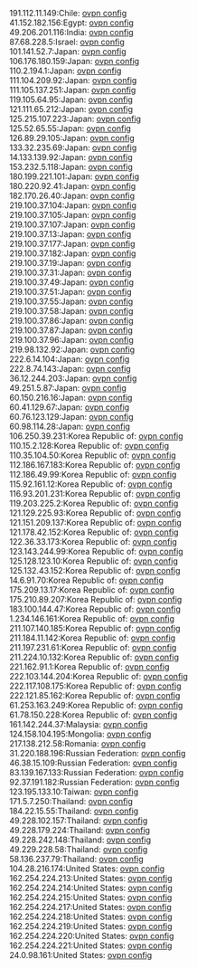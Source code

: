191.112.11.149:Chile: [ovpn config](vpn/191_112_11_149.ovpn)  
41.152.182.156:Egypt: [ovpn config](vpn/41_152_182_156.ovpn)  
49.206.201.116:India: [ovpn config](vpn/49_206_201_116.ovpn)  
87.68.228.5:Israel: [ovpn config](vpn/87_68_228_5.ovpn)  
101.141.52.7:Japan: [ovpn config](vpn/101_141_52_7.ovpn)  
106.176.180.159:Japan: [ovpn config](vpn/106_176_180_159.ovpn)  
110.2.194.1:Japan: [ovpn config](vpn/110_2_194_1.ovpn)  
111.104.209.92:Japan: [ovpn config](vpn/111_104_209_92.ovpn)  
111.105.137.251:Japan: [ovpn config](vpn/111_105_137_251.ovpn)  
119.105.64.95:Japan: [ovpn config](vpn/119_105_64_95.ovpn)  
121.111.65.212:Japan: [ovpn config](vpn/121_111_65_212.ovpn)  
125.215.107.223:Japan: [ovpn config](vpn/125_215_107_223.ovpn)  
125.52.65.55:Japan: [ovpn config](vpn/125_52_65_55.ovpn)  
126.89.29.105:Japan: [ovpn config](vpn/126_89_29_105.ovpn)  
133.32.235.69:Japan: [ovpn config](vpn/133_32_235_69.ovpn)  
14.133.139.92:Japan: [ovpn config](vpn/14_133_139_92.ovpn)  
153.232.5.118:Japan: [ovpn config](vpn/153_232_5_118.ovpn)  
180.199.221.101:Japan: [ovpn config](vpn/180_199_221_101.ovpn)  
180.220.92.41:Japan: [ovpn config](vpn/180_220_92_41.ovpn)  
182.170.26.40:Japan: [ovpn config](vpn/182_170_26_40.ovpn)  
219.100.37.104:Japan: [ovpn config](vpn/219_100_37_104.ovpn)  
219.100.37.105:Japan: [ovpn config](vpn/219_100_37_105.ovpn)  
219.100.37.107:Japan: [ovpn config](vpn/219_100_37_107.ovpn)  
219.100.37.13:Japan: [ovpn config](vpn/219_100_37_13.ovpn)  
219.100.37.177:Japan: [ovpn config](vpn/219_100_37_177.ovpn)  
219.100.37.182:Japan: [ovpn config](vpn/219_100_37_182.ovpn)  
219.100.37.19:Japan: [ovpn config](vpn/219_100_37_19.ovpn)  
219.100.37.31:Japan: [ovpn config](vpn/219_100_37_31.ovpn)  
219.100.37.49:Japan: [ovpn config](vpn/219_100_37_49.ovpn)  
219.100.37.51:Japan: [ovpn config](vpn/219_100_37_51.ovpn)  
219.100.37.55:Japan: [ovpn config](vpn/219_100_37_55.ovpn)  
219.100.37.58:Japan: [ovpn config](vpn/219_100_37_58.ovpn)  
219.100.37.86:Japan: [ovpn config](vpn/219_100_37_86.ovpn)  
219.100.37.87:Japan: [ovpn config](vpn/219_100_37_87.ovpn)  
219.100.37.96:Japan: [ovpn config](vpn/219_100_37_96.ovpn)  
219.98.132.92:Japan: [ovpn config](vpn/219_98_132_92.ovpn)  
222.6.14.104:Japan: [ovpn config](vpn/222_6_14_104.ovpn)  
222.8.74.143:Japan: [ovpn config](vpn/222_8_74_143.ovpn)  
36.12.244.203:Japan: [ovpn config](vpn/36_12_244_203.ovpn)  
49.251.5.87:Japan: [ovpn config](vpn/49_251_5_87.ovpn)  
60.150.216.16:Japan: [ovpn config](vpn/60_150_216_16.ovpn)  
60.41.129.67:Japan: [ovpn config](vpn/60_41_129_67.ovpn)  
60.76.123.129:Japan: [ovpn config](vpn/60_76_123_129.ovpn)  
60.98.114.28:Japan: [ovpn config](vpn/60_98_114_28.ovpn)  
106.250.39.231:Korea Republic of: [ovpn config](vpn/106_250_39_231.ovpn)  
110.15.2.128:Korea Republic of: [ovpn config](vpn/110_15_2_128.ovpn)  
110.35.104.50:Korea Republic of: [ovpn config](vpn/110_35_104_50.ovpn)  
112.186.167.183:Korea Republic of: [ovpn config](vpn/112_186_167_183.ovpn)  
112.186.49.99:Korea Republic of: [ovpn config](vpn/112_186_49_99.ovpn)  
115.92.161.12:Korea Republic of: [ovpn config](vpn/115_92_161_12.ovpn)  
116.93.201.231:Korea Republic of: [ovpn config](vpn/116_93_201_231.ovpn)  
119.203.225.2:Korea Republic of: [ovpn config](vpn/119_203_225_2.ovpn)  
121.129.225.93:Korea Republic of: [ovpn config](vpn/121_129_225_93.ovpn)  
121.151.209.137:Korea Republic of: [ovpn config](vpn/121_151_209_137.ovpn)  
121.178.42.152:Korea Republic of: [ovpn config](vpn/121_178_42_152.ovpn)  
122.36.33.173:Korea Republic of: [ovpn config](vpn/122_36_33_173.ovpn)  
123.143.244.99:Korea Republic of: [ovpn config](vpn/123_143_244_99.ovpn)  
125.128.123.10:Korea Republic of: [ovpn config](vpn/125_128_123_10.ovpn)  
125.132.43.152:Korea Republic of: [ovpn config](vpn/125_132_43_152.ovpn)  
14.6.91.70:Korea Republic of: [ovpn config](vpn/14_6_91_70.ovpn)  
175.209.13.17:Korea Republic of: [ovpn config](vpn/175_209_13_17.ovpn)  
175.210.89.207:Korea Republic of: [ovpn config](vpn/175_210_89_207.ovpn)  
183.100.144.47:Korea Republic of: [ovpn config](vpn/183_100_144_47.ovpn)  
1.234.146.161:Korea Republic of: [ovpn config](vpn/1_234_146_161.ovpn)  
211.107.140.185:Korea Republic of: [ovpn config](vpn/211_107_140_185.ovpn)  
211.184.11.142:Korea Republic of: [ovpn config](vpn/211_184_11_142.ovpn)  
211.197.231.61:Korea Republic of: [ovpn config](vpn/211_197_231_61.ovpn)  
211.224.10.132:Korea Republic of: [ovpn config](vpn/211_224_10_132.ovpn)  
221.162.91.1:Korea Republic of: [ovpn config](vpn/221_162_91_1.ovpn)  
222.103.144.204:Korea Republic of: [ovpn config](vpn/222_103_144_204.ovpn)  
222.117.108.175:Korea Republic of: [ovpn config](vpn/222_117_108_175.ovpn)  
222.121.85.162:Korea Republic of: [ovpn config](vpn/222_121_85_162.ovpn)  
61.253.163.249:Korea Republic of: [ovpn config](vpn/61_253_163_249.ovpn)  
61.78.150.228:Korea Republic of: [ovpn config](vpn/61_78_150_228.ovpn)  
161.142.244.37:Malaysia: [ovpn config](vpn/161_142_244_37.ovpn)  
124.158.104.195:Mongolia: [ovpn config](vpn/124_158_104_195.ovpn)  
217.138.212.58:Romania: [ovpn config](vpn/217_138_212_58.ovpn)  
31.220.188.196:Russian Federation: [ovpn config](vpn/31_220_188_196.ovpn)  
46.38.15.109:Russian Federation: [ovpn config](vpn/46_38_15_109.ovpn)  
83.139.167.133:Russian Federation: [ovpn config](vpn/83_139_167_133.ovpn)  
92.37.191.182:Russian Federation: [ovpn config](vpn/92_37_191_182.ovpn)  
123.195.133.10:Taiwan: [ovpn config](vpn/123_195_133_10.ovpn)  
171.5.7.250:Thailand: [ovpn config](vpn/171_5_7_250.ovpn)  
184.22.15.55:Thailand: [ovpn config](vpn/184_22_15_55.ovpn)  
49.228.102.157:Thailand: [ovpn config](vpn/49_228_102_157.ovpn)  
49.228.179.224:Thailand: [ovpn config](vpn/49_228_179_224.ovpn)  
49.228.242.148:Thailand: [ovpn config](vpn/49_228_242_148.ovpn)  
49.229.228.58:Thailand: [ovpn config](vpn/49_229_228_58.ovpn)  
58.136.237.79:Thailand: [ovpn config](vpn/58_136_237_79.ovpn)  
104.28.216.174:United States: [ovpn config](vpn/104_28_216_174.ovpn)  
162.254.224.213:United States: [ovpn config](vpn/162_254_224_213.ovpn)  
162.254.224.214:United States: [ovpn config](vpn/162_254_224_214.ovpn)  
162.254.224.215:United States: [ovpn config](vpn/162_254_224_215.ovpn)  
162.254.224.217:United States: [ovpn config](vpn/162_254_224_217.ovpn)  
162.254.224.218:United States: [ovpn config](vpn/162_254_224_218.ovpn)  
162.254.224.219:United States: [ovpn config](vpn/162_254_224_219.ovpn)  
162.254.224.220:United States: [ovpn config](vpn/162_254_224_220.ovpn)  
162.254.224.221:United States: [ovpn config](vpn/162_254_224_221.ovpn)  
24.0.98.161:United States: [ovpn config](vpn/24_0_98_161.ovpn)  
